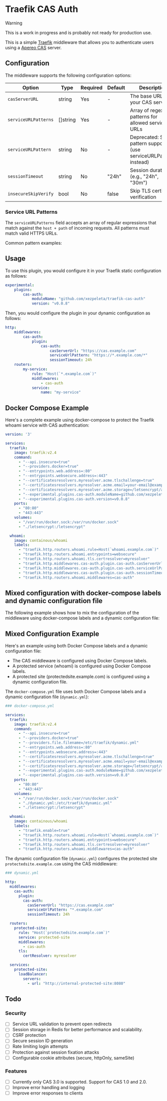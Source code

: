 # Traefik CAS Auth

> [!WARNING]
> This is a work in progress and is probably not ready for production use.

This is a simple [Traefik](https://traefik.io/) middleware that allows you to authenticate users using a [Apereo CAS](https://apereo.github.io/cas) server.

## Configuration

The middleware supports the following configuration options:

| Option | Type | Required | Default | Description |
|--------|------|----------|---------|-------------|
| `casServerURL` | string | Yes | - | The base URL of your CAS server |
| `serviceURLPatterns` | []string | Yes | - | Array of regex patterns for allowed service URLs |
| `serviceURLPattern` | string | No | - | Deprecated: Single pattern support (use serviceURLPatterns instead) |
| `sessionTimeout` | string | No | "24h" | Session duration (e.g., "24h", "30m") |
| `insecureSkipVerify` | bool | No | false | Skip TLS certificate verification |

### Service URL Patterns

The `serviceURLPatterns` field accepts an array of regular expressions that match against the `host + path` of incoming requests. All patterns must match valid HTTPS URLs.

Common pattern examples:

## Usage

To use this plugin, you would configure it in your Traefik static configuration as follows:

```yaml
experimental:
    plugins:
        cas-auth:
            moduleName: "github.com/xezpeleta/traefik-cas-auth"
            version: "v0.0.8"
```

Then, you would configure the plugin in your dynamic configuration as follows:

```yaml
http:
    middlewares:
        cas-auth:
            plugin:
                cas-auth:
                    casServerUrl: "https://cas.example.com"
                    serviceUrlPattern: "https://*.example.com/*"
                    sessionTimeout: 24h
    routers:
        my-service:
            rule: "Host(`*.example.com`)"
            middlewares:
                - cas-auth
            service:
                name: "my-service"
```

## Docker Compose Example

Here's a complete example using docker-compose to protect the Traefik whoami service with CAS authentication:

```yaml
version: '3'

services:
  traefik:
    image: traefik:v2.4
    command:
      - "--api.insecure=true"
      - "--providers.docker=true"
      - "--entrypoints.web.address=:80"
      - "--entrypoints.websecure.address=:443"
      - "--certificatesresolvers.myresolver.acme.tlschallenge=true"
      - "--certificatesresolvers.myresolver.acme.email=your-email@example.com"
      - "--certificatesresolvers.myresolver.acme.storage=/letsencrypt/acme.json"
      - "--experimental.plugins.cas-auth.moduleName=github.com/xezpeleta/traefik-cas-auth"
      - "--experimental.plugins.cas-auth.version=v0.0.8"
    ports:
      - "80:80"
      - "443:443"
    volumes:
      - "/var/run/docker.sock:/var/run/docker.sock"
      - "./letsencrypt:/letsencrypt"

  whoami:
    image: containous/whoami
    labels:
      - "traefik.http.routers.whoami.rule=Host(`whoami.example.com`)"
      - "traefik.http.routers.whoami.entrypoints=websecure"
      - "traefik.http.routers.whoami.tls.certresolver=myresolver"
      - "traefik.http.middlewares.cas-auth.plugin.cas-auth.casServerUrl=https://cas.example.com"
      - "traefik.http.middlewares.cas-auth.plugin.cas-auth.serviceUrlPattern=https://*.example.com/*"
      - "traefik.http.middlewares.cas-auth.plugin.cas-auth.sessionTimeout=24h"
      - "traefik.http.routers.whoami.middlewares=cas-auth"
```

## Mixed configuration with docker-compose labels and dynamic configuration file

The following example shows how to mix the configuration of the middleware using docker-compose labels and a dynamic configuration file:

## Mixed Configuration Example

Here's an example using both Docker Compose labels and a dynamic configuration file:
- The CAS middleware is configured using Docker Compose labels.
- A protected service (whoami) is configured using Docker Compose labels.
- A protected site (protectedsite.example.com) is configured using a dynamic configuration file.

The `docker-compose.yml` file uses both Docker Compose labels and a dynamic configuration file (`dynamic.yml`):

```yaml
### docker-compose.yml

services:
  traefik:
    image: traefik:v2.4
    command:
      - "--api.insecure=true"
      - "--providers.docker=true"
      - "--providers.file.filename=/etc/traefik/dynamic.yml"
      - "--entrypoints.web.address=:80"
      - "--entrypoints.websecure.address=:443"
      - "--certificatesresolvers.myresolver.acme.tlschallenge=true"
      - "--certificatesresolvers.myresolver.acme.email=your-email@example.com"
      - "--certificatesresolvers.myresolver.acme.storage=/letsencrypt/acme.json"
      - "--experimental.plugins.cas-auth.moduleName=github.com/xezpeleta/traefik-cas-auth"
      - "--experimental.plugins.cas-auth.version=v0.0.8"
    ports:
      - "80:80"
      - "443:443"
    volumes:
      - "/var/run/docker.sock:/var/run/docker.sock"
      - "./dynamic.yml:/etc/traefik/dynamic.yml"
      - "./letsencrypt:/letsencrypt"

  whoami:
    image: containous/whoami
    labels:
      - "traefik.enable=true"
      - "traefik.http.routers.whoami.rule=Host(`whoami.example.com`)"
      - "traefik.http.routers.whoami.entrypoints=websecure"
      - "traefik.http.routers.whoami.tls.certresolver=myresolver"
      - "traefik.http.routers.whoami.middlewares=cas-auth"
```

The dynamic configuration file (`dynamic.yml`) configures the protected site `protectedsite.example.com` using the CAS middleware:

```yaml
### dynamic.yml

http:
  middlewares:
    cas-auth:
      plugin:
        cas-auth:
          casServerUrl: "https://cas.example.com"
          serviceUrlPattern: "*.example.com"
          sessionTimeout: 24h

  routers:
    protected-site:
      rule: "Host(`protectedsite.example.com`)"
      service: protected-site
      middlewares:
        - cas-auth
      tls:
        certResolver: myresolver

  services:
    protected-site:
      loadBalancer:
        servers:
          - url: "http://internal-protected-site:8080"
```

## Todo

### Security

- [ ] Service URL validation to prevent open redirects
- [ ] Session storage in Redis for better performance and scalability.
- [ ] CSRF protection
- [ ] Secure session ID generation
- [ ] Rate limiting login attempts
- [ ] Protection against session fixation attacks
- [ ] Configurable cookie attributes (secure, httpOnly, sameSite)

### Features

- [ ] Currently only CAS 3.0 is supported. Support for CAS 1.0 and 2.0.
- [ ] Improve error handling and logging
- [ ] Improve error responses to clients